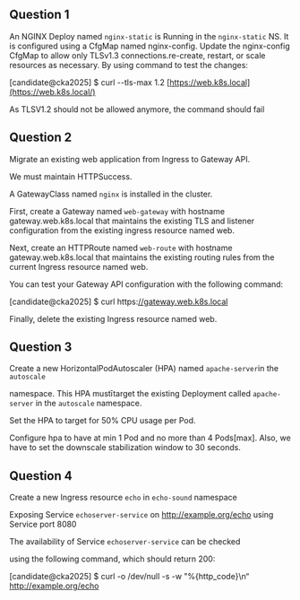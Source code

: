 ## Question 1

An NGINX Deploy named `nginx-static` is Running in the `nginx-static` NS. It is configured using a CfgMap named nginx-config. Update the nginx-config CfgMap to allow only TLSv1.3 connections.re-create, restart, or scale resources as necessary. By using command to test the changes:

[candidate@cka2025] $ curl --tls-max 1.2 [https://web.k8s.local](https://web.k8s.local/)

As TLSV1.2 should not be allowed anymore, the command should fail

## Question 2

Migrate an existing web application from Ingress to Gateway API.

We must maintain HTTPSuccess.

A GatewayClass named `nginx` is installed in the cluster.

First, create a Gateway named `web-gateway` with hostname gateway.web.k8s.local that maintains the existing TLS and listener configuration from the existing ingress resource named web.

Next, create an HTTPRoute named `web-route` with hostname gateway.web.k8s.local that maintains the existing routing rules from the current Ingress resource named web.

You can test your Gateway API configuration with the following command:

[candidate@cka2025] $ curl https:[//gateway.web.k8s.local](https://gateway.web.k8s.local/)

Finally, delete the existing Ingress resource named web.

## Question 3

Create a new HorizontalPodAutoscaler (HPA) named `apache-server`in the `autoscale`

namespace. This HPA mustītarget the existing Deployment called `apache-server` in the `autoscale` namespace.

Set the HPA to target for 50% CPU usage per Pod.

Configure hpa to have at min 1 Pod and no more than 4 Pods[max]. Also, we have to set the downscale stabilization window to 30 seconds.

## Question 4

Create a new Ingress resource `echo` in `echo-sound` namespace

Exposing Service `echoserver-service` on http://example.org/echo using Service port 8080

The availability of Service `echoserver-service` can be checked

using the following command, which should return 200:

[candidate@cka2025] $ curl -o /dev/null -s -w "%{http_code}\n“ http://example.org/echo

